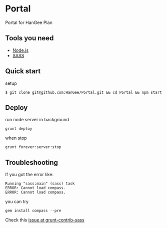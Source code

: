 # Portal

Portal for HanGee Plan



## Tools you need

* [Node.js](http://nodejs.org/)
* [SASS](http://sass-lang.com/install)


## Quick start

setup

```
$ git clone git@github.com:HanGee/Portal.git && cd Portal && npm start
```


## Deploy

run node server in background

```
grunt deploy
```

when stop

```
grunt forever:server:stop
```

## Troubleshooting

If you got the error like:

```
Running "sass:main" (sass) task
ERROR: Cannot load compass.
ERROR: Cannot load compass.
```

you can try

```
gem install compass --pre
```

Check this [issue at grunt-contrib-sass](https://github.com/gruntjs/grunt-contrib-sass/issues/103)
